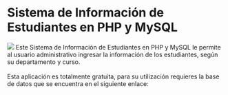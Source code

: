 # Sistema de Información de Estudiantes en PHP y MySQL
<img src="Sistema%20de%20Información%20de%20Estudiantes%20en%20PHP%20y%20MySQL.png">
Este Sistema de Información de Estudiantes en PHP y MySQL le permite al usuario administrativo ingresar la información de los estudiantes, según su departamento y curso.
</br></br>Esta aplicación es totalmente gratuita, para su utilización requieres la base de datos que se encuentra en el siguiente enlace:
